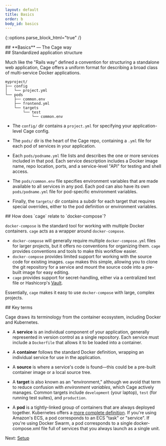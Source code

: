 ```yaml
---
layout: default
title: Basics
order: b
body_id: basics
---
```

{::options parse_block_html="true" /}

<section class="intro">
## **Basics** — The Cage way
</section>

<section>
## Standardized application structure

Much like the "Rails way" defined a convention for structuring a standalone web application, Cage offers a uniform format for describing a broad class of multi-service Docker applications.

```
myproject/
├── config
│   └── project.yml
└── pods
    ├── common.env
    ├── frontend.yml
    └── targets
        └── test
            └── common.env
```

* The `config/` dir contains a `project.yml` for specifying your application-level Cage config.

* The `pods/` dir is the heart of the Cage repo, containing a `.yml` file for each pod of services in your application.

* Each `pods/podname.yml` file lists and describes the one or more services included in that pod. Each service description includes a Docker image name, repo location, ports, and a service-level "API" for testing and shell access.

* The `pods/common.env` file specifies environment variables that are made available to all services in any pod. Each pod can also have its own `pods/podname.yml` file for pod-specific environment variables.

* Finally, the `targets/` dir contains a subdir for each target that requires special overrides, either to the pod definition or environment variables.
</section>

<section>
## How does `cage` relate to `docker-compose`?

`docker-compose` is the standard tool for working with multiple Docker
containers.  `cage` acts as a wrapper around `docker-compose`.

* `docker-compose` will generally require multiple `docker-compose.yml`
  files for larger projects, but it offers no conventions for organizing
  them.  `cage` provides conventions and tools to make this workflow easier.
* `docker-compose` provides limited support for working with the source
  code for existing images.  `cage` makes this simple, allowing you to
  clone the git repository for a service and mount the source code into
  a pre-built image for easy editing.
* `cage` provides support for secret-handling, either via a centralized
  text file or Hashicorp's [Vault][].

Essentially, `cage` makes it easy to use `docker-compose` with large,
complex projects.

[Vault]: https://www.vaultproject.io/
</section>

<section>
## Key terms

Cage draws its terminology from the container ecosystem, including Docker and Kubernetes.

* A **service** is an individual component of your application, generally represented in version control as a single repository. Each service must include a `Dockerfile` that allows it to be loaded into a container.

* A **container** follows the standard Docker definition, wrapping an individual service for use in the application.

* A **source** is where a service's code is found—this could be a pre-built container image or a local source tree.

* A **target** is also known as an "environment," although we avoid that term to reduce confusion with *environment variables*, which Cage actively manages. Common targets include `development` (your laptop), `test` (for running test suites), and `production`.

* A **pod** is a tightly-linked group of containers that are always deployed together. Kubernetes offers a [more complete definition](http://kubernetes.io/docs/user-guide/pods/). If you're using Amazon's ECS, a pod corresponds to an ECS "task" or "service". If you're using Docker Swarm, a pod corresponds to a single docker-compose.xml file full of services that you always launch as a single unit.

</section>

Next: [Setup](/setup)
